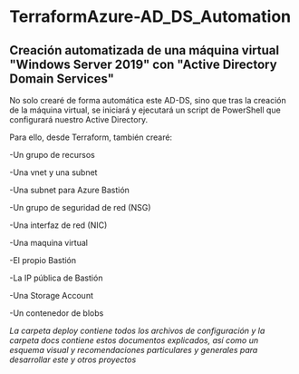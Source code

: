 # TerraformAzure-AD_DS_Automation
## Creación automatizada de una máquina virtual "Windows Server 2019" con "Active Directory Domain Services"

No solo crearé de forma automática este AD-DS, sino que tras la creación de la máquina virtual, se iniciará y ejecutará un script de PowerShell que configurará nuestro Active Directory.

Para ello, desde Terraform, también crearé:

  -Un grupo de recursos
  
  -Una vnet y una subnet
  
  -Una subnet para Azure Bastión
  
  -Un grupo de seguridad de red (NSG)
  
  -Una interfaz de red (NIC)
  
  -Una maquina virtual
  
  -El propio Bastión
  
  -La IP pública de Bastión
  
  -Una Storage Account
  
  -Un contenedor de blobs

*La carpeta deploy contiene todos los archivos de configuración y la carpeta docs contiene estos documentos explicados, así como un esquema visual y recomendaciones particulares y generales para desarrollar este y otros proyectos*
